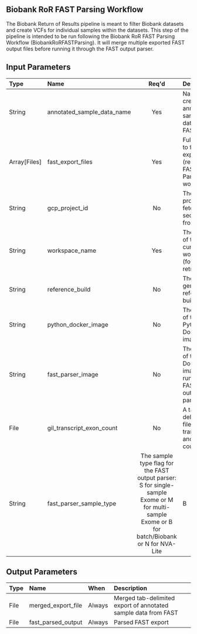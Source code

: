 ## Biobank RoR FAST Parsing Workflow
The Biobank Return of Results pipeline is meant to filter Biobank datasets and create VCFs for individual samples within the datasets. This step of the pipeline is intended to be run following the Biobank RoR FAST Parsing Workflow (BiobankRoRFASTParsing). It will merge multiple exported FAST output files before running it through the FAST output parser.

## Input Parameters
| Type | Name | Req'd | Description | Default Value |
| :--- | :--- | :---: | :--- | :--- |
| String | annotated_sample_data_name | Yes | Name for created annotated sample data in FAST | |
| Array[Files] | fast_export_files | Yes | Full paths to fast export files (result of FAST Parsing workflow) | |
| String | gcp_project_id | No | The GCP project to fetch secrets from | "mgb-lmm-gcp-infrast-1651079146" |
| String | workspace_name | Yes | The name of the current workspace (for secret retrieval) | |
| String | reference_build | No | The genome reference build name | "GRCh38" |
| String | python_docker_image | No | The name of the Python Docker image | "python:3.10" |
| String | fast_parser_image | No | The name of the Docker image to run the FAST output parser task | "us-central1-docker.pkg.dev/mgb-lmm-gcp-infrast-1651079146/mgbpmbiofx/fastoutputparser:20231206" |
| File | gil_transcript_exon_count | No | A tab delimited file of transcript id and exon count | "gs://lmm-reference-data/annotation/gil_lmm/transcript_exonNum.txt" |
| String | fast_parser_sample_type | The sample type flag for the FAST output parser: S for single-sample Exome or M for multi-sample Exome or B for batch/Biobank or N for NVA-Lite | B |

## Output Parameters
| Type | Name | When | Description |
| :--- | :--- | :--- | :--- |
| File | merged_export_file | Always | Merged tab-delimited export of annotated sample data from FAST |
| File | fast_parsed_output | Always | Parsed FAST export |